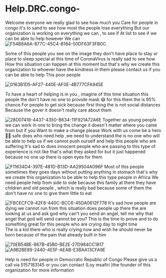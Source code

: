 # Help.DRC.congo-

Welcome everyone we really glad to see how much you
Care for people in congo it's to sand to see how most the people lose everything 
But our organization is working on everything we can , to see if At list to see if we can be able to help however 
We can
 ![F54B8A6A-877C-45C4-B184-50DF63F3FB0C](https://user-images.githubusercontent.com/59498844/82209982-d8bce180-98d3-11ea-96f2-2636fe369856.jpeg)

Some of this people you see on the image they don't have place to stay or place to sleep special at this time of CoronaVirus is really sad to see how 
How this situation can happen at this moment but that's why we create this organization to whoever have the kindness in them please contact us if you can be able to help 
This poor people 

![0163B1D5-AF27-440E-AF0E-4B777CFA945E](https://user-images.githubusercontent.com/59498844/82209984-d9ee0e80-98d3-11ea-89c8-7510cc714833.jpeg)
 
To have a heart of helping is in you , imagine of this time situation this people the don't have no one to provide mask 😷 for this them the is 95% chance For people to get sick because first thing the is not social distances 
Because the gover it doesn't really care about  them  

![28D07418-4437-4350-B634-11F921A72A6E](https://user-images.githubusercontent.com/59498844/82209986-da86a500-98d3-11ea-8af0-318c994ea09f.jpeg)
Together as young people we can work in one to bring the change it doesn't matter where you came from but if you Want to make a change please 
Work with us come be a hero 🦸‍♀️  safe does who need help ,we need to understand the is no one who will be able to help us if we cannot push ourself and help this people who are suffering 
It's sad to does innocent people who are passing to this type of experience is not like that's what they asked for but it just happened because no one up there is open eyes for them 

![F11634D4-397E-481D-B13D-AA29504A096F](https://user-images.githubusercontent.com/59498844/82209991-dbb7d200-98d3-11ea-94a4-210c659b545f.jpeg)
 Most of this people sometimes they goes days without putting anything in stomach  that's why we create this organization to be able to help this type people in Africa 
 We need people help from side to side because this family at there they have children and old people , which is really bad because some of them the don't have no one to give them little to eat

![FBCECFC9-42F8-440C-BCC6-45DA0612F778](https://user-images.githubusercontent.com/59498844/82209995-dce8ff00-98d3-11ea-8291-d424d8ac8b58.jpeg)
 It's sad how people are dying  we cannot run from this situation does people up there the are looking at us and ask god why can't you send an angel, tell me why that angel that god will send cannot be you?
This is the time to prove and to do something great for this people who are crying day to night time  
The is a kid there who is really crying now and wish he should never be born because of the pain that already built in him

![70EB54BE-867B-45B0-BE2E-27D984CC1817](https://user-images.githubusercontent.com/59498844/82209996-dd819580-98d3-11ea-94b9-0bc265ccda8e.jpeg)
![A9B2BE89-2440-4E5F-AEAB-E3BAA13CFA9E](https://user-images.githubusercontent.com/59498844/82209997-dd819580-98d3-11ea-8a40-02757959bec9.jpeg)

Help is need for people in Democratic Republic of Congo 
Please give us a call via 5157183145  or you can contact (Loy msafiri )the founder of this organization for more information 
